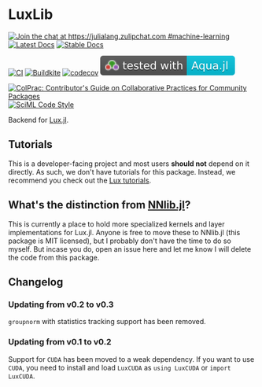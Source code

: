 # LuxLib

[![Join the chat at https://julialang.zulipchat.com #machine-learning](https://img.shields.io/static/v1?label=Zulip&message=chat&color=9558b2&labelColor=389826)](https://julialang.zulipchat.com/#narrow/stream/machine-learning)
[![Latest Docs](https://img.shields.io/badge/docs-latest-blue.svg)](https://lux.csail.mit.edu/dev/api/Building_Blocks/LuxLib)
[![Stable Docs](https://img.shields.io/badge/docs-stable-blue.svg)](https://lux.csail.mit.edu/stable/api/Building_Blocks/LuxLib)

[![CI](https://github.com/LuxDL/LuxLib.jl/actions/workflows/CI.yml/badge.svg)](https://github.com/LuxDL/LuxLib.jl/actions/workflows/CI.yml)
[![Buildkite](https://img.shields.io/buildkite/650bceb9ffcb044bee9c21e591728aaac2d8b57fae466e99cd/main?label=gpu)](https://buildkite.com/julialang/luxlib-dot-jl)
[![codecov](https://codecov.io/gh/LuxDL/LuxLib.jl/branch/main/graph/badge.svg?token=1ZY0A2NPEM)](https://codecov.io/gh/LuxDL/LuxLib.jl)
[![Aqua QA](https://raw.githubusercontent.com/JuliaTesting/Aqua.jl/master/badge.svg)](https://github.com/JuliaTesting/Aqua.jl)

[![ColPrac: Contributor's Guide on Collaborative Practices for Community Packages](https://img.shields.io/badge/ColPrac-Contributor's%20Guide-blueviolet)](https://github.com/SciML/ColPrac)
[![SciML Code Style](https://img.shields.io/static/v1?label=code%20style&message=SciML&color=9558b2&labelColor=389826)](https://github.com/SciML/SciMLStyle)

Backend for [Lux.jl](http://lux.csail.mit.edu/).

## Tutorials

This is a developer-facing project and most users **should not** depend on it directly. As
such, we don't have tutorials for this package. Instead, we recommend you check out the
[Lux tutorials](http://lux.csail.mit.edu/).

## What's the distinction from [NNlib.jl](https://github.com/FluxML/NNlib.jl)?

This is currently a place to hold more specialized kernels and layer implementations for
Lux.jl. Anyone is free to move these to NNlib.jl (this package is MIT licensed), but I
probably don't have the time to do so myself. But incase you do, open an issue here and let
me know I will delete the code from this package.

## Changelog

### Updating from v0.2 to v0.3

`groupnorm` with statistics tracking support has been removed.

### Updating from v0.1 to v0.2

Support for `CUDA` has been moved to a weak dependency. If you want to use `CUDA`, you need
to install and load `LuxCUDA` as `using LuxCUDA` or `import LuxCUDA`.

